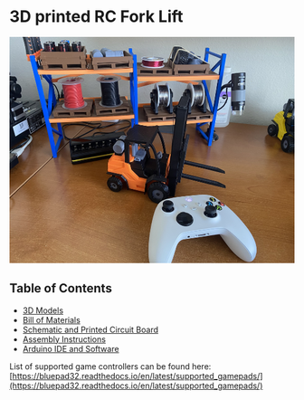<h1>3D printed RC Fork Lift</h1>
<img src="https://github.com/swholmstead/ForkLift/blob/main/pictures/IMG_3393.JPEG" alt="Skidsteer" width=600 height=400>

<h2>Table of Contents</h2>

* [3D Models](https://www.printables.com/model/1189510-3d-printed-rc-forklift-updated)
* [Bill of Materials](docs/bom.md)
* [Schematic and Printed Circuit Board](docs/schematics.md)
* [Assembly Instructions](docs/assembly.md)
* [Arduino IDE and Software](docs/arduino.md)

List of supported game controllers can be found here: [https://bluepad32.readthedocs.io/en/latest/supported_gamepads/](https://bluepad32.readthedocs.io/en/latest/supported_gamepads/)
